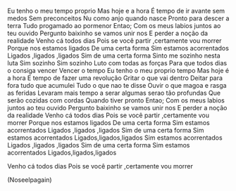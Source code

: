 Eu tenho o meu tempo proprio
Mas hoje e a hora 
É tempo de ir avante sem medos
Sem preconceitos 
Nu como anjo quando nasce
Pronto para descer a terra
Tudo progamado ao pormenor
Entao;
Com os meus labios juntos ao teu ouvido
Pergunto baixinho se vamos unir nos
E perder a noção da realidade
Venho cá todos dias 
Pois se você partir ,certamente vou morrer 
Porque nos estamos ligados 
De uma certa forma
Sim estamos acorrentados
Ligados ,ligados ,ligados
Sim de uma certa forma
Sinto me sozinho nesta luta
Sim sozinho 
Sim sozinho
Luto com todas as forças 
Para que todos dias o consiga vencer
Vencer o tempo 
Eu tenho o meu proprio tempo
Mas hoje é a hora
E tempo de fazer uma revolução 
Gritar o que vai dentro
Deitar para fora tudo que acumulei 
Tudo o que nao te disse
Ouvir o que magoa e rasga as feridas
Levaram mais tempo a serar
algumas serao tão profundas
Que serão cozidas com cordas
Quando tiver pronto
Entao;
Com os meus labios juntos ao teu ouvido
Pergunto baixinho se vamos unir nos
E perder a noção da realidade
Venho cá todos dias 
Pois se você partir ,certamente vou morrer 
Porque nos estamos ligados 
De uma certa forma
Sim estamos acorrentados
Ligados ,ligados ,ligados
Sim de uma certa forma
Sim estamos acorrentados
Ligados,ligados,ligados
Sim estamos acorrentados
Ligados ,ligados ,ligados
Sim de uma certa forma
Sim estamos acorrentados
Ligados,ligados,ligados

Venho cá todos dias 
Pois se você partir ,certamente vou morrer

(Noseelpagain)
